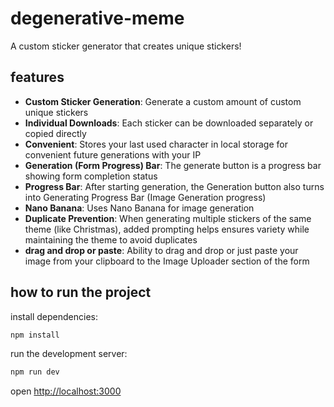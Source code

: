 # degenerative-meme

A custom sticker generator that creates unique stickers! 

## features

- **Custom Sticker Generation**: Generate a custom amount of custom unique stickers
- **Individual Downloads**: Each sticker can be downloaded separately or copied directly
- **Convenient**: Stores your last used character in local storage for convenient future generations with your IP
- **Generation (Form Progress) Bar**: The generate button is a progress bar showing form completion status 
- **Progress Bar**: After starting generation, the Generation button also turns into Generating Progress Bar (Image Generation progress)
- **Nano Banana**: Uses Nano Banana for image generation
- **Duplicate Prevention**: When generating multiple stickers of the same theme (like Christmas), added prompting helps ensures variety while maintaining the theme to avoid duplicates
- **drag and drop or paste**: Ability to drag and drop or just paste your image from your clipboard to the Image Uploader section of the form

## how to run the project 

install dependencies:

```bash
npm install
```

run the development server:

```bash
npm run dev
```

open [http://localhost:3000](http://localhost:3000) 

